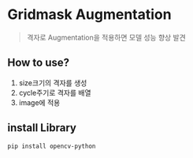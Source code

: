 # Gridmask Augmentation
> 격자로 Augmentation을 적용하면 모델 성능 향상 발견

## How to use?
1. size크기의 격자를 생성
2. cycle주기로 격자를 배열 
3. image에 적용

## install Library
```
pip install opencv-python
```
